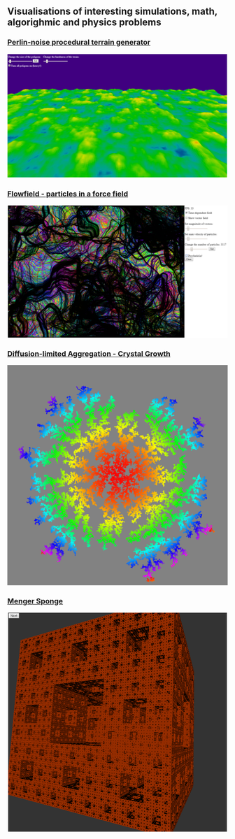 ## Visualisations of interesting simulations, math, algorighmic and physics problems

### [Perlin-noise procedural terrain generator](https://codepen.io/tihawk/full/jaopEQ/)

![Terrain Generator Screenshot][screenshot_terrain]

[screenshot_terrain]: https://raw.githubusercontent.com/tihawk/browser-visualisations/master/public/terrain-perlin/screenshot.png "Terrain Generator Screenshot"

### [Flowfield - particles in a force field](https://codepen.io/tihawk/full/aVrXXo/)

![Flowfield Screenshot][screenshot_flowfield]

[screenshot_flowfield]: https://raw.githubusercontent.com/tihawk/browser-visualisations/master/public/flowfield/screenshot.png "Flowfield Screenshot"

### [Diffusion-limited Aggregation - Crystal Growth](https://codepen.io/tihawk/full/EbqQvp/)

![DLA Screenshot][screenshot_dla]

[screenshot_dla]: https://raw.githubusercontent.com/tihawk/browser-visualisations/master/public/dla/screenshot.png "DLA Screenshot"

### [Menger Sponge](https://codepen.io/tihawk/full/bYyQBx/)

![Menger Sponge Screenshot][screenshot_menger]

[screenshot_menger]: https://raw.githubusercontent.com/tihawk/browser-visualisations/master/public/menger-sponge/screenshot.png "Menger Sponge Screenshot"